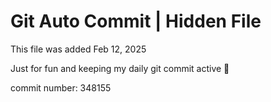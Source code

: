 # Git Auto Commit | Hidden File

This file was added Feb 12, 2025

Just for fun and keeping my daily git commit active 🤪

commit number: 348155
